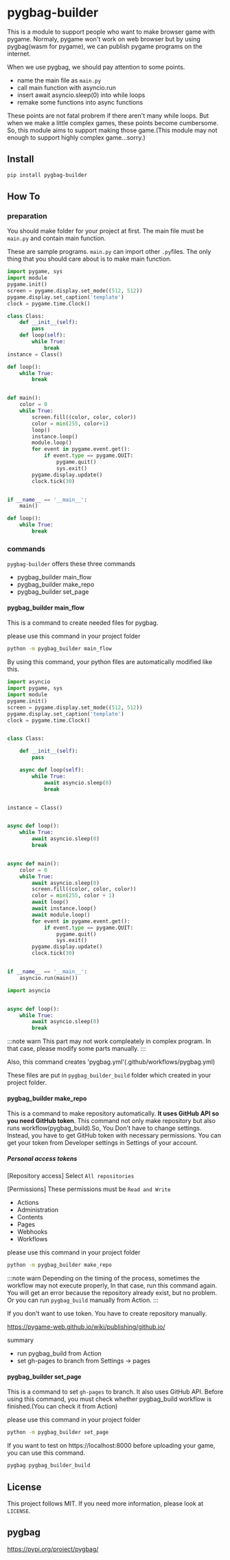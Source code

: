 # pygbag-builder
This is a module to support people who want to make browser game with pygame. Normaly, pygame won't work on web browser but by using pygbag(wasm for pygame), we can publish pygame programs on the internet. 

When we use pygbag, we should pay attention to some points.
 - name the main file as `main.py`
 - call main function with asyncio.run
 - insert await asyncio.sleep(0) into while loops
 - remake some functions into async functions

These points are not fatal probrem if there aren't many while loops. But when we make a little complex games, these points become cumbersome. So, this module aims to support making those game.(This module may not enough to support highly complex game...sorry.)

## Install

```sh
pip install pygbag-builder
```

## How To
### preparation
You should make folder for your project at first. The main file must be `main.py` and contain main function. 

These are sample programs. `main.py` can import other `.py`files. The only thing that you should care about is to make main function.

```python:main.py
import pygame, sys
import module
pygame.init()
screen = pygame.display.set_mode((512, 512))
pygame.display.set_caption('template')
clock = pygame.time.Clock()

class Class:
    def __init__(self):
        pass
    def loop(self):
        while True:
            break
instance = Class()

def loop():
    while True:
        break


def main():
    color = 0
    while True:
        screen.fill((color, color, color))
        color = min(255, color+1)
        loop()
        instance.loop()
        module.loop()
        for event in pygame.event.get():
            if event.type == pygame.QUIT:
                pygame.quit()
                sys.exit()
        pygame.display.update()
        clock.tick(30)


if __name__ == '__main__':
    main()
```

```python:module.py
def loop():
    while True:
        break
```
### commands
`pygbag-builder` offers these three commands
- pygbag_builder main_flow
- pygbag_builder make_repo
- pygbag_builder set_page

#### pygbag_builder main_flow
This is a command to create needed files for pygbag.

please use this command in your project folder
```sh
python -m pygbag_builder main_flow
```

By using this command, your python files are automatically modified like this.
```python:main.py
import asyncio
import pygame, sys
import module
pygame.init()
screen = pygame.display.set_mode((512, 512))
pygame.display.set_caption('template')
clock = pygame.time.Clock()


class Class:

    def __init__(self):
        pass

    async def loop(self):
        while True:
            await asyncio.sleep(0)
            break


instance = Class()


async def loop():
    while True:
        await asyncio.sleep(0)
        break


async def main():
    color = 0
    while True:
        await asyncio.sleep(0)
        screen.fill((color, color, color))
        color = min(255, color + 1)
        await loop()
        await instance.loop()
        await module.loop()
        for event in pygame.event.get():
            if event.type == pygame.QUIT:
                pygame.quit()
                sys.exit()
        pygame.display.update()
        clock.tick(30)


if __name__ == '__main__':
    asyncio.run(main())
```
```python:module.py
import asyncio


async def loop():
    while True:
        await asyncio.sleep(0)
        break
```

:::note warn
This part may not work compleately in complex program. In that case, please modify some parts manually.
:::

Also, this command creates 'pygbag.yml'(.github/workflows/pygbag.yml)

These files are put in `pygbag_builder_build` folder which created in your project folder.

#### pygbag_builder make_repo
This is a command to make repository automatically. **It uses GitHub API so you need GitHub token**. This command not only make repository but also runs workflow(pygbag_build).So, You Don't have to change settings. Instead, you have to get GitHub token with necessary permissions. You can get your token from Developer settings in Settings of your account.

##### Personal access tokens
[Repository access] Select `All repositories`

[Permissions]
These permissions must be `Read and Write`
- Actions
- Administration
- Contents
- Pages
- Webhooks
- Workflows 

please use this command in your project folder
```sh
python -m pygbag_builder make_repo
```
:::note warn
Depending on the timing of the process, sometimes the workflow may not execute properly, In that case, run this command again. You will get an error because the repository already exist, but no problem. Or you can run `pygbag_build` manually from Action.
:::

If you don't want to use token. You have to create repository manually.

https://pygame-web.github.io/wiki/publishing/github.io/

summary
- run pygbag_build from Action
- set gh-pages to branch from Settings → pages

#### pygbag_builder set_page
This is a command to set `gh-pages` to branch. It also uses GitHub API.
Before using this command, you must check whether pygbag_build workflow is finished.(You can check it from Action)

please use this command in your project folder
```sh
python -m pygbag_builder set_page
```

If you want to test on https://localhost:8000 before uploading your game, you can use this command.
```sh
pygbag pygbag_builder_build
```



## License
This project follows MIT. If you need more information, please look at `LICENSE`.

## pygbag
https://pypi.org/project/pygbag/
